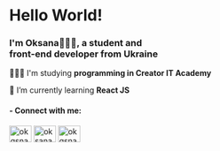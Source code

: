 <h1  align="start"> Hello World! </h1>
<h3>I'm Oksana👩🏻‍💻, a student and 
 <br> front-end developer from Ukraine</h3>
 
🏄🏻‍♀️ I'm studying **programming in Creator IT Academy**

🌱 I’m currently learning **React JS**

<h4 align="left">- Connect with me:</h4>
<p align="left">
<a href="https://twitter.com/okqsna" target="blank"><img align="center" src="https://raw.githubusercontent.com/rahuldkjain/github-profile-readme-generator/master/src/images/icons/Social/twitter.svg" alt="okqsna" height="30" width="40" /></a>
<a href="https://linkedin.com/in/oksana-moskviak" target="blank"><img align="center" src="https://raw.githubusercontent.com/rahuldkjain/github-profile-readme-generator/master/src/images/icons/Social/linked-in-alt.svg" alt="oksana-moskviak" height="30" width="40" /></a>
<a href="https://instagram.com/okqsna" target="blank"><img align="center" src="https://raw.githubusercontent.com/rahuldkjain/github-profile-readme-generator/master/src/images/icons/Social/instagram.svg" alt="okqsna" height="30" width="40" /></a>
</p>


